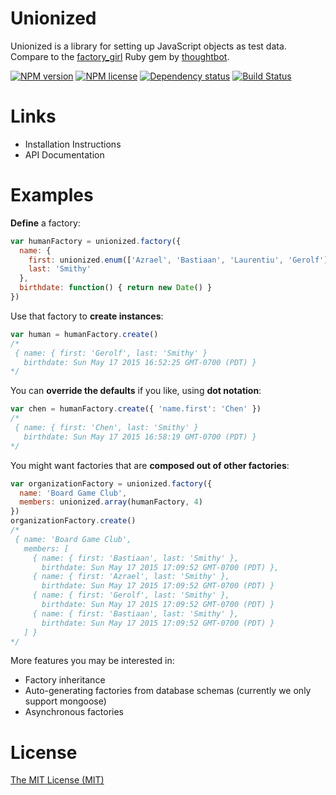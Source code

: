 # Unionized

Unionized is a library for setting up JavaScript objects as test data. Compare to the [factory_girl](https://github.com/thoughtbot/factory_girl) Ruby gem by [thoughtbot](https://thoughtbot.com/open-source).

[![NPM
version](https://img.shields.io/npm/v/unionized.svg)](https://www.npmjs.com/package/unionized)
[![NPM
license](https://img.shields.io/npm/l/express.svg)](https://img.shields.io/travis/joyent/node.svg)
[![Dependency status](https://img.shields.io/david/goodeggs/unionized.svg)](https://david-dm.org/goodeggs/unionized)
[![Build Status](https://img.shields.io/travis/goodeggs/unionized.svg)](https://travis-ci.org/goodeggs/unionized)

# Links

- Installation Instructions
- API Documentation

# Examples

**Define** a factory:

```javascript
var humanFactory = unionized.factory({
  name: {
    first: unionized.enum(['Azrael', 'Bastiaan', 'Laurentiu', 'Gerolf']),
    last: 'Smithy'
  },
  birthdate: function() { return new Date() }
})
```

Use that factory to **create instances**:

```javascript
var human = humanFactory.create()
/*
 { name: { first: 'Gerolf', last: 'Smithy' }
   birthdate: Sun May 17 2015 16:52:25 GMT-0700 (PDT) }
*/
```

You can **override the defaults** if you like, using **dot notation**:

```javascript
var chen = humanFactory.create({ 'name.first': 'Chen' })
/*
 { name: { first: 'Chen', last: 'Smithy' }
   birthdate: Sun May 17 2015 16:58:19 GMT-0700 (PDT) }
*/
```

You might want factories that are **composed out of other factories**:

```javascript
var organizationFactory = unionized.factory({
  name: 'Board Game Club',
  members: unionized.array(humanFactory, 4)
})
organizationFactory.create()
/*
 { name: 'Board Game Club',
   members: [
     { name: { first: 'Bastiaan', last: 'Smithy' },
       birthdate: Sun May 17 2015 17:09:52 GMT-0700 (PDT) },
     { name: { first: 'Azrael', last: 'Smithy' },
       birthdate: Sun May 17 2015 17:09:52 GMT-0700 (PDT) }
     { name: { first: 'Gerolf', last: 'Smithy' },
       birthdate: Sun May 17 2015 17:09:52 GMT-0700 (PDT) }
     { name: { first: 'Bastiaan', last: 'Smithy' },
       birthdate: Sun May 17 2015 17:09:52 GMT-0700 (PDT) }
   ] }
*/
```

More features you may be interested in:

- Factory inheritance
- Auto-generating factories from database schemas (currently we only support mongoose)
- Asynchronous factories

# License

[The MIT License (MIT)](https://github.com/goodeggs/unionized/blob/master/LICENSE)
